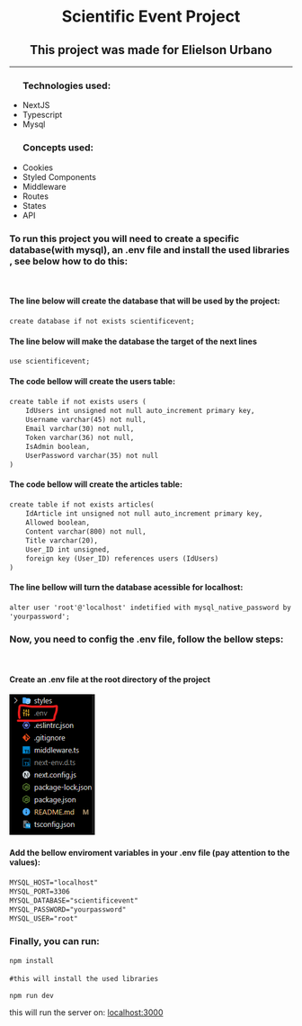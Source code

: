 <h1 align="center">Scientific Event Project</h1>
<h2 align="center">This project was made for <a>Elielson Urbano</a></h2>
<hr/>
<ul>
    <h3><strong>Technologies used: </strong></h3>
    <li>NextJS</li> 
    <li>Typescript</li>
    <li>Mysql</li>
</ul>
<ul>
    <h3><strong>Concepts used: </strong></h3>
    <li>Cookies</li> 
    <li>Styled Components</li>
    <li>Middleware</li>
    <li>Routes</li>
    <li>States</li>
    <li>API</li>
</ul>
<h3>To run this project you will need to create a specific database(with mysql), an .env file and install the used libraries , see below how to do this:</h3>
<br/>
<section>
<p>
    <h4><Strong>The line below will create the database that will be used by the project:</Strong></h4>
    

    create database if not exists scientificevent;

</p>
<p>
    <h4><strong>The line below will make the database the target of the next lines</strong></h4>
    

    use scientificevent;

</p>
<p>
    <h4><strong>The code bellow will create the users table: </strong></h3>
    

    create table if not exists users (
        IdUsers int unsigned not null auto_increment primary key,
        Username varchar(45) not null,
        Email varchar(30) not null,
        Token varchar(36) not null,
        IsAdmin boolean,
        UserPassword varchar(35) not null
    )

</p>
<p>
    <h4><strong>The code bellow will create the articles table:</strong>
    </h4>

    create table if not exists articles(
        IdArticle int unsigned not null auto_increment primary key,
        Allowed boolean,
        Content varchar(800) not null,
        Title varchar(20),
        User_ID int unsigned,
        foreign key (User_ID) references users (IdUsers)
    )

</p>
<p>
    <h4><strong>The line bellow will turn the database acessible for localhost: </strong></h4>
    

    alter user 'root'@'localhost' indetified with mysql_native_password by 'yourpassword';

</p>
</section>
<h3>Now, you need to config the .env file, follow the bellow steps:</h3>
<br/>
<section>
<p>
    <h4><strong>Create an .env file at the root directory of the project</strong></h4>
    <img src="./public/rmData/env.png"/>
</p>
<p>
    <h4><strong>Add the bellow enviroment variables in your .env file (pay attention to the values):</strong></h4>

    MYSQL_HOST="localhost"
    MYSQL_PORT=3306
    MYSQL_DATABASE="scientificevent"
    MYSQL_PASSWORD="yourpassword"
    MYSQL_USER="root"
</p>
</section>
<h3>Finally, you can run:</h3>
<section>
<p>

    npm install

    #this will install the used libraries

</p>
<p>

    npm run dev

</p>
    this will run the server on:
    <a href="http://localhost:3000">localhost:3000</a>
</section>







 
